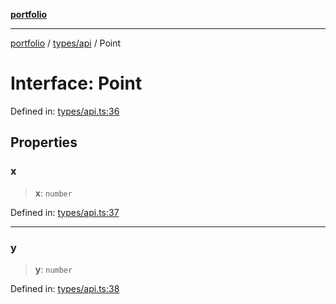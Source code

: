 [**portfolio**](../../../README.md)

***

[portfolio](../../../modules.md) / [types/api](../README.md) / Point

# Interface: Point

Defined in: [types/api.ts:36](https://github.com/tnorlund/Portfolio/blob/80a09f4dfb729a2f3451778a0d23bc52ee695604/portfolio/types/api.ts#L36)

## Properties

### x

> **x**: `number`

Defined in: [types/api.ts:37](https://github.com/tnorlund/Portfolio/blob/80a09f4dfb729a2f3451778a0d23bc52ee695604/portfolio/types/api.ts#L37)

***

### y

> **y**: `number`

Defined in: [types/api.ts:38](https://github.com/tnorlund/Portfolio/blob/80a09f4dfb729a2f3451778a0d23bc52ee695604/portfolio/types/api.ts#L38)
